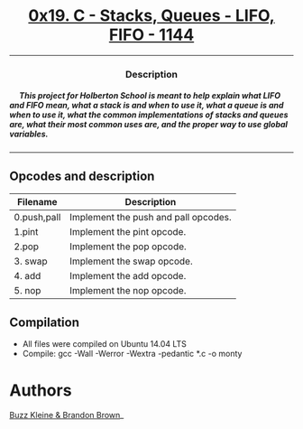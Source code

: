 # [<center>0x19. C - Stacks, Queues - LIFO, FIFO - 1144</center>](https://intranet.hbtn.io/projects/1144#quiz-completed)
 ---
 ### <center>Description</center>
 ##### &emsp; This project for Holberton School is meant to help explain what LIFO and FIFO mean, what a stack is and when to use it, what a queue is and when to use it, what the common implementations of stacks and queues are, what their most common uses are, and the proper way to use global variables.
 ---
## Opcodes and description

|Filename|Description
|----------------|-
|0.push,pall|Implement the push and pall opcodes.            
|1.pint| Implement the pint opcode.
|2.pop| Implement the pop opcode.
|3. swap| Implement the swap opcode.
|4. add| Implement the add opcode.
|5. nop| Implement the nop opcode.
## Compilation
- All files were compiled on Ubuntu 14.04 LTS
- Compile: gcc -Wall -Werror -Wextra -pedantic *.c -o monty
 
# Authors

[Buzz Kleine & Brandon Brown</center>](https://github.com/bbrown585)_
